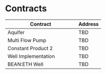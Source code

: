 # Contracts

<table><thead><tr><th width="214">Contract</th><th>Address</th></tr></thead><tbody><tr><td>Aquifer</td><td>TBD</td></tr><tr><td>Multi Flow Pump</td><td>TBD</td></tr><tr><td>Constant Product 2</td><td>TBD</td></tr><tr><td>Well Implementation</td><td>TBD</td></tr><tr><td>BEAN:ETH Well</td><td>TBD</td></tr></tbody></table>
